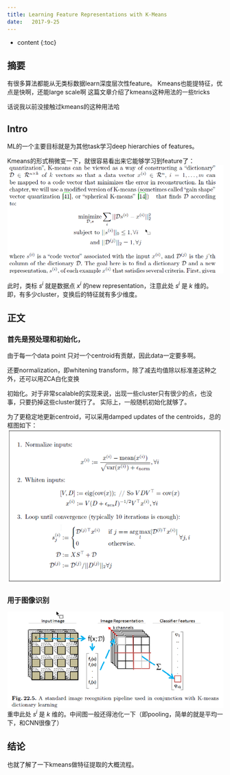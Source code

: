 ```yaml
--- 
title: Learning Feature Representations with K-Means
date:   2017-9-25
---
```



* content
{:toc}

## 摘要
有很多算法都能从无类标数据learn深度层次性feature。
Kmeans也能提特征，优点是快啊，还能large scale啊
这篇文章介绍了kmeans这种用法的一些tricks

话说我以前没接触过kmeans的这种用法哈

## Intro
ML的一个主要目标就是为其他task学习deep hierarchies of features。

Kmeans的形式稍微变一下，就很容易看出来它能够学习到feature了：
![](LearningFeatureRepresentationswith\kmeans.png)

此时，类标 $s^i$ 就是数据点 $x^i$ 的new representation，注意此处 $s^i$ 是 $k$ 维的。
即，有多少cluster，变换后的特征就有多少维度。

##  正文

###  首先是预处理和初始化，

由于每一个data point 只对一个centroid有贡献，因此data一定要多啊。

还要normalization，即whitening transform，除了减去均值除以标准差这种之外，还可以用ZCA白化变换

初始化。对于非常scalable的实现来说，出现一些cluster只有很少的点，也没事，只要扔掉这些cluster就行了。
实际上，一般随机初始化就够了。

为了更稳定地更新centroid，可以采用damped updates of the centroids，总的框图如下：
![](LearningFeatureRepresentationswith\kmeans_tweak.png)

### 用于图像识别
![](LearningFeatureRepresentationswith\pipeline.png)
重申此处 $s^i$ 是 $k$ 维的。中间图一般还得池化一下（即pooling，简单的就是平均一下，和CNN很像了）


## 结论
也就了解了一下kmeans做特征提取的大概流程。